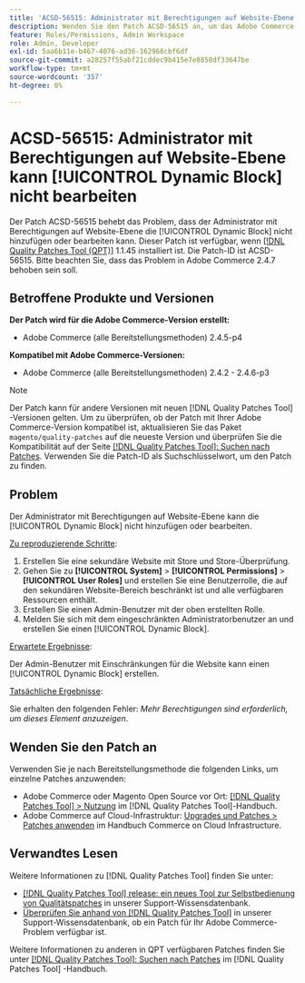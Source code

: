 ```yaml
---
title: 'ACSD-56515: Administrator mit Berechtigungen auf Website-Ebene kann [!UICONTROL Dynamic Block] nicht bearbeiten'
description: Wenden Sie den Patch ACSD-56515 an, um das Adobe Commerce-Problem zu beheben, bei dem der Administrator mit Berechtigungen auf Website-Ebene die [!UICONTROL Dynamic Block] nicht hinzufügen oder bearbeiten kann.
feature: Roles/Permissions, Admin Workspace
role: Admin, Developer
exl-id: 5aa6b11e-b467-4076-ad36-162966cbf6df
source-git-commit: a28257f55abf21cddec9b415e7e8858df33647be
workflow-type: tm+mt
source-wordcount: '357'
ht-degree: 0%

---
```


# ACSD-56515: Administrator mit Berechtigungen auf Website-Ebene kann [!UICONTROL Dynamic Block] nicht bearbeiten

Der Patch ACSD-56515 behebt das Problem, dass der Administrator mit Berechtigungen auf Website-Ebene die [!UICONTROL Dynamic Block] nicht hinzufügen oder bearbeiten kann. Dieser Patch ist verfügbar, wenn [[!DNL Quality Patches Tool (QPT)]](/help/announcements/adobe-commerce-announcements/magento-quality-patches-released-new-tool-to-self-serve-quality-patches.md) 1.1.45 installiert ist. Die Patch-ID ist ACSD-56515. Bitte beachten Sie, dass das Problem in Adobe Commerce 2.4.7 behoben sein soll.

## Betroffene Produkte und Versionen

**Der Patch wird für die Adobe Commerce-Version erstellt:**

* Adobe Commerce (alle Bereitstellungsmethoden) 2.4.5-p4

**Kompatibel mit Adobe Commerce-Versionen:**

* Adobe Commerce (alle Bereitstellungsmethoden) 2.4.2 - 2.4.6-p3

>[!NOTE]
>
>Der Patch kann für andere Versionen mit neuen [!DNL Quality Patches Tool] -Versionen gelten. Um zu überprüfen, ob der Patch mit Ihrer Adobe Commerce-Version kompatibel ist, aktualisieren Sie das Paket `magento/quality-patches` auf die neueste Version und überprüfen Sie die Kompatibilität auf der Seite [[!DNL Quality Patches Tool]: Suchen nach Patches](https://experienceleague.adobe.com/tools/commerce-quality-patches/index.html). Verwenden Sie die Patch-ID als Suchschlüsselwort, um den Patch zu finden.

## Problem

Der Administrator mit Berechtigungen auf Website-Ebene kann die [!UICONTROL Dynamic Block] nicht hinzufügen oder bearbeiten.

<u>Zu reproduzierende Schritte</u>:

1. Erstellen Sie eine sekundäre Website mit Store und Store-Überprüfung.
1. Gehen Sie zu **[!UICONTROL System]** > **[!UICONTROL Permissions]** > **[!UICONTROL User Roles]** und erstellen Sie eine Benutzerrolle, die auf den sekundären Website-Bereich beschränkt ist und alle verfügbaren Ressourcen enthält.
1. Erstellen Sie einen Admin-Benutzer mit der oben erstellten Rolle.
1. Melden Sie sich mit dem eingeschränkten Administratorbenutzer an und erstellen Sie einen [!UICONTROL Dynamic Block].

<u>Erwartete Ergebnisse</u>:

Der Admin-Benutzer mit Einschränkungen für die Website kann einen [!UICONTROL Dynamic Block] erstellen.

<u>Tatsächliche Ergebnisse</u>:

Sie erhalten den folgenden Fehler: *Mehr Berechtigungen sind erforderlich, um dieses Element anzuzeigen*.

## Wenden Sie den Patch an

Verwenden Sie je nach Bereitstellungsmethode die folgenden Links, um einzelne Patches anzuwenden:

* Adobe Commerce oder Magento Open Source vor Ort: [[!DNL Quality Patches Tool] > Nutzung](https://experienceleague.adobe.com/docs/commerce-operations/tools/quality-patches-tool/usage.html) im [!DNL Quality Patches Tool]-Handbuch.
* Adobe Commerce auf Cloud-Infrastruktur: [Upgrades und Patches > Patches anwenden](https://experienceleague.adobe.com/docs/commerce-cloud-service/user-guide/develop/upgrade/apply-patches.html) im Handbuch Commerce on Cloud Infrastructure.

## Verwandtes Lesen

Weitere Informationen zu [!DNL Quality Patches Tool] finden Sie unter:

* [[!DNL Quality Patches Tool] release: ein neues Tool zur Selbstbedienung von Qualitätspatches](/help/announcements/adobe-commerce-announcements/magento-quality-patches-released-new-tool-to-self-serve-quality-patches.md) in unserer Support-Wissensdatenbank.
* [Überprüfen Sie anhand von  [!DNL Quality Patches Tool]](/help/support-tools/patches-available-in-qpt-tool/check-patch-for-magento-issue-with-magento-quality-patches.md) in unserer Support-Wissensdatenbank, ob ein Patch für Ihr Adobe Commerce-Problem verfügbar ist.

Weitere Informationen zu anderen in QPT verfügbaren Patches finden Sie unter [[!DNL Quality Patches Tool]: Suchen nach Patches](https://experienceleague.adobe.com/tools/commerce-quality-patches/index.html) im [!DNL Quality Patches Tool] -Handbuch.
